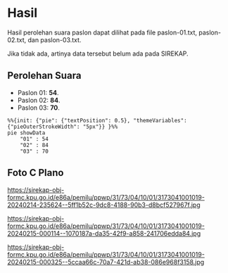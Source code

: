 # Hasil

Hasil perolehan suara paslon dapat dilihat pada file paslon-01.txt, paslon-02.txt, dan paslon-03.txt.

Jika tidak ada, artinya data tersebut belum ada pada SIREKAP.

## Perolehan Suara

 * Paslon 01: **54**.
 * Paslon 02: **84**.
 * Paslon 03: **70**.

```mermaid
%%{init: {"pie": {"textPosition": 0.5}, "themeVariables": {"pieOuterStrokeWidth": "5px"}} }%%
pie showData
    "01" : 54
    "02" : 84
    "03" : 70
```
## Foto C Plano

https://sirekap-obj-formc.kpu.go.id/e86a/pemilu/ppwp/31/73/04/10/01/3173041001019-20240214-235624--5ff1b52c-9dc8-4188-90b3-d8bcf527967f.jpg

https://sirekap-obj-formc.kpu.go.id/e86a/pemilu/ppwp/31/73/04/10/01/3173041001019-20240215-000114--1070187a-da35-42f9-a858-241706edda84.jpg

https://sirekap-obj-formc.kpu.go.id/e86a/pemilu/ppwp/31/73/04/10/01/3173041001019-20240215-000325--5ccaa66c-70a7-421d-ab38-086e968f3158.jpg
